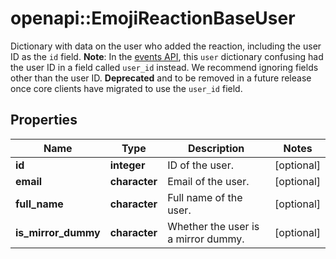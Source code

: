 # openapi::EmojiReactionBaseUser

Dictionary with data on the user who added the reaction, including the user ID as the `id` field.  **Note**: In the [events API](/api/get-events), this `user` dictionary confusing had the user ID in a field called `user_id` instead.  We recommend ignoring fields other than the user ID.  **Deprecated** and to be removed in a future release once core clients have migrated to use the `user_id` field. 

## Properties
Name | Type | Description | Notes
------------ | ------------- | ------------- | -------------
**id** | **integer** | ID of the user.  | [optional] 
**email** | **character** | Email of the user.  | [optional] 
**full_name** | **character** | Full name of the user.  | [optional] 
**is_mirror_dummy** | **character** | Whether the user is a mirror dummy.  | [optional] 


